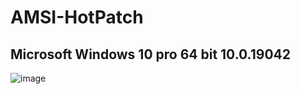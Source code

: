 # AMSI-HotPatch
## Microsoft Windows 10 pro 64 bit 10.0.19042
![image](https://user-images.githubusercontent.com/81568292/143161178-d888a1d9-d9a5-4fa4-b4c7-9182744295c5.png)
